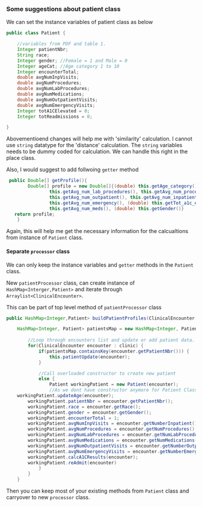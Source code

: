 ### Some suggestions about patient class

We can set the instance variables of patient class as below

```java
public class Patient {

	//variables from PDF and table 1.
	Integer patientNbr;
	String race;
	Integer gender; //Female = 1 and Male = 0
	Integer ageCat; //Age category 1 to 10
	Integer encounterTotal;
	double avgNumInpVisits;
	double avgNumProcedures;
	double avgNumLabProcedures;
	double avgNumMedications;
	double avgNumOutpatientVisits;
	double avgNumEmergencyVisits;
	Integer totA1CElevated = 0;
	Integer totReadmissions = 0;

}
```

Abovementioend changes will help me with 'similarity' calculation. I cannot use `string` datatype for the 'distance' calculation. The `string` variables needs to be dummy coded for calculation. We can handle this right in the place class. 

Also, I would suggest to add follwoing `getter` method 

```java
 public Double[] getProfile(){
        Double[] profile = new Double[]{(double) this.getAge_category(),
                this.getAvg_num_lab_procedures(), this.getAvg_num_procedures(),
                this.getAvg_num_outpatient(), this.getAvg_num_inpatient(),
                this.getAvg_num_emergency(), (double) this.getTot_a1c_elevated(),
                this.getAvg_num_meds(), (double) this.getGender()}
   return profile;
    }
```

Again, this will help me get the necessary information for the calcualtions from instance of `Patient` class.

#### Separate `processor` class

We can only keep the instance variables and `getter` methods in the `Patient` class. 

New `patientProcessor` class, can create instance of ```HashMap<Interger,Patient>``` and iterate through `Arraylist<ClinicalEncounter>`.

This can be part of top level method of `patientProcessor` class

```java
public HashMap<Integer,Patient> buildPatientProfiles(ClinicalEncounter clinic){

  	HashMap<Integer, Patient> patientsMap = new HashMap<Integer, Patient>();
  
		//Loop through encounters list and update or add patient data.
		for(ClinicalEncounter encounter : clinic) {
			if(patientsMap.containsKey(encounter.getPatientNbr())) {
				this.patientUpdate(encounter);
			}

			//Call overloaded constructor to create new patient
			else {
				Patient workingPatient = new Patient(encounter);
				//As we dont have constructor anymore for Patient Class, you can build it here
    workingPatient.updateAge(encounter);
		workingPatient.patientNbr = encounter.getPatientNbr();
		workingPatient.race = encounter.getRace();
		workingPatient.gender = encounter.getGender();
		workingPatient.encounterTotal = 1;
		workingPatient.avgNumInpVisits = encounter.getNumberInpatient();
		workingPatient.avgNumProcedures = encounter.getNumProcedures();
		workingPatient.avgNumLabProcedures = encounter.getNumLabProcedures();
		workingPatient.avgNumMedications = encounter.getNumMedications();
		workingPatient.avgNumOutpatientVisits = encounter.getNumberOutpatient();
		workingPatient.avgNumEmergencyVisits = encounter.getNumberEmergency();
		workingPatient.calcA1CResults(encounter);
		workingPatient.reAdmit(encounter)
			}
		}	
	}

```



Then you can keep most of your existing methods from `Patient` class and carryover to new `processor` class. 

 

 



